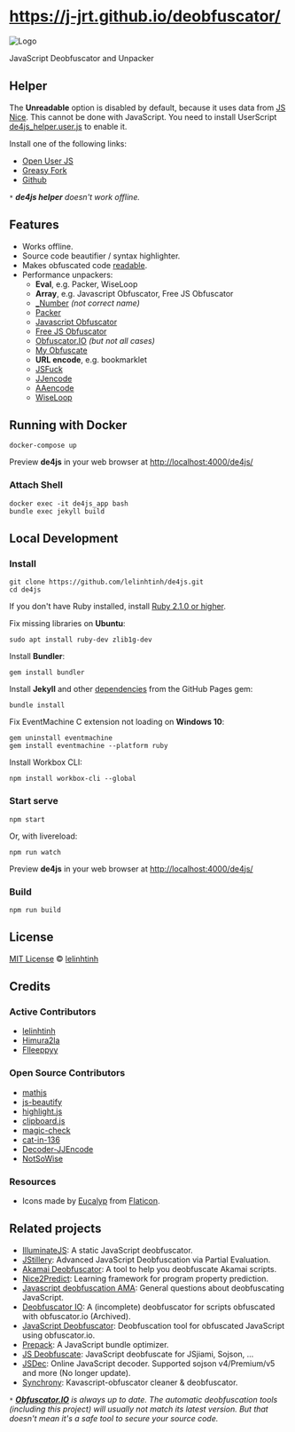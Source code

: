 # https://j-jrt.github.io/deobfuscator/

![Logo](assets/images/icons/icon-128x128.png)

JavaScript Deobfuscator and Unpacker

## Helper

The **Unreadable** option is disabled by default, because it uses data from [JS Nice](http://www.jsnice.org/). This cannot be done with JavaScript. You need to install UserScript [de4js_helper.user.js](https://github.com/lelinhtinh/de4js/blob/master/userscript/de4js_helper.user.js) to enable it.

Install one of the following links:

- [Open User JS](https://openuserjs.org/scripts/baivong/de4js_helper)
- [Greasy Fork](https://greasyfork.org/vi/scripts/33479-de4js-helper)
- [Github](https://lelinhtinh.github.io/de4js/userscript/de4js_helper.user.js)

`*` _**de4js helper** doesn't work offline._

## Features

- Works offline.
- Source code beautifier / syntax highlighter.
- Makes obfuscated code [readable](#helper).
- Performance unpackers:
  - **Eval**, e.g. Packer, WiseLoop
  - **Array**, e.g. Javascript Obfuscator, Free JS Obfuscator
  - [_Number](https://jsfiddle.net/ps5anL99/embedded/result,js,html,css/) _(not correct name)_
  - [Packer](http://dean.edwards.name/packer/)
  - [Javascript Obfuscator](https://javascriptobfuscator.com/Javascript-Obfuscator.aspx)
  - [Free JS Obfuscator](http://www.freejsobfuscator.com/)
  - [Obfuscator.IO](https://obfuscator.io/) _(but not all cases)_
  - [My Obfuscate](http://myobfuscate.com/)
  - **URL encode**, e.g. bookmarklet
  - [JSFuck](https://github.com/aemkei/jsfuck)
  - [JJencode](http://utf-8.jp/public/jjencode.html)
  - [AAencode](http://utf-8.jp/public/aaencode.html)
  - [WiseLoop](http://wiseloop.com/demo/php-javascript-obfuscator)

## Running with Docker

    docker-compose up

Preview **de4js** in your web browser at <http://localhost:4000/de4js/>

### Attach Shell

    docker exec -it de4js_app bash
    bundle exec jekyll build

## Local Development

### Install

    git clone https://github.com/lelinhtinh/de4js.git
    cd de4js

If you don't have Ruby installed, install [Ruby 2.1.0 or higher](https://www.ruby-lang.org/en/downloads/).

Fix missing libraries on **Ubuntu**:

    sudo apt install ruby-dev zlib1g-dev

Install **Bundler**:

    gem install bundler

Install **Jekyll** and other [dependencies](https://pages.github.com/versions/) from the GitHub Pages gem:

    bundle install

Fix EventMachine C extension not loading on **Windows 10**:

    gem uninstall eventmachine
    gem install eventmachine --platform ruby

Install Workbox CLI:

    npm install workbox-cli --global

### Start serve

    npm start

Or, with livereload:

    npm run watch

Preview **de4js** in your web browser at <http://localhost:4000/de4js/>

### Build

    npm run build

## License

[MIT License](https://baivong.mit-license.org/) © [lelinhtinh](https://github.com/lelinhtinh)

## Credits

### Active Contributors

- [lelinhtinh](https://github.com/lelinhtinh)
- [Himura2la](https://github.com/Himura2la)
- [Flleeppyy](https://github.com/flleeppyy)

### Open Source Contributors

- [mathjs](https://github.com/josdejong/mathjs)
- [js-beautify](https://github.com/beautify-web/js-beautify)
- [highlight.js](https://github.com/isagalaev/highlight.js)
- [clipboard.js](https://github.com/zenorocha/clipboard.js)
- [magic-check](https://github.com/forsigner/magic-check)
- [cat-in-136](https://cat-in-136.github.io/2010/12/aadecode-decode-encoded-as-aaencode.html)
- [Decoder-JJEncode](https://github.com/jacobsoo/Decoder-JJEncode)
- [NotSoWise](https://github.com/FAKE1007/NotSoWise)

### Resources

- Icons made by [Eucalyp](https://www.flaticon.com/free-icon/artificial-intelligence_653469) from [Flaticon](https://www.flaticon.com/).

## Related projects

- [IlluminateJS](https://github.com/geeksonsecurity/illuminatejs): A static JavaScript deobfuscator.
- [JStillery](https://github.com/mindedsecurity/JStillery): Advanced JavaScript Deobfuscation via Partial Evaluation.
- [Akamai Deobfuscator](https://github.com/char/akamai-deobfuscator): A tool to help you deobfuscate Akamai scripts.
- [Nice2Predict](https://github.com/eth-sri/Nice2Predict): Learning framework for program property prediction.
- [Javascript deobfuscation AMA](https://github.com/jsoverson/javascript-deobfuscation-AMA): General questions about deobfuscating JavaScript.
- [Deobfuscator IO](https://github.com/sd-soleaio/deobfuscator-io): A (incomplete) deobfuscator for scripts obfuscated with obfuscator.io (Archived).
- [JavaScript Deobfuscator](https://github.com/LostMyCode/javascript-deobfuscator): Deobfuscation tool for obfuscated JavaScript using obfuscator.io.
- [Prepack](https://github.com/facebook/prepack): A JavaScript bundle optimizer.
- [JS Deobfuscate](https://github.com/RuochenLyu/js-deobfuscate): JavaScript deobfuscate for JSjiami, Sojson, ...
- [JSDec](https://github.com/liulihaocai/JSDec): Online JavaScript decoder. Supported sojson v4/Premium/v5 and more (No longer update).
- [Synchrony](https://github.com/uwu/synchrony): Kavascript-obfuscator cleaner & deobfuscator.

`*` _[**Obfuscator.IO**](https://obfuscator.io/) is always up to date. The automatic deobfuscation tools (including this project) will usually not match its latest version. But that doesn't mean it's a safe tool to secure your source code._
